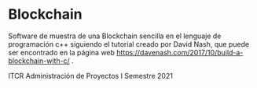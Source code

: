 # Blockchain

Software de muestra de una Blockchain sencilla en el lenguaje de programación c++ siguiendo el tutorial creado por David Nash, que puede ser encontrado en la página web https://davenash.com/2017/10/build-a-blockchain-with-c/ .

ITCR
Administración de Proyectos
I Semestre 2021


